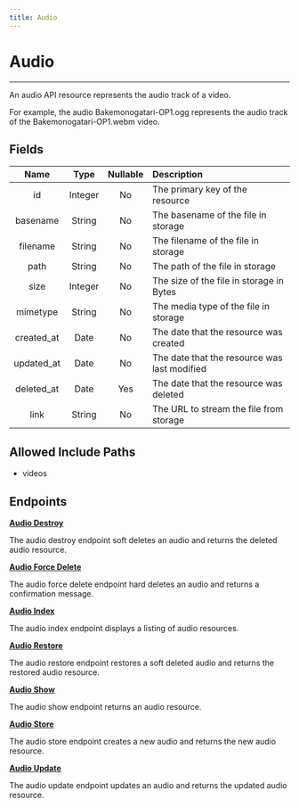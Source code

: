 ```yaml
---
title: Audio
---
```


# Audio

---

An audio API resource represents the audio track of a video.

For example, the audio Bakemonogatari-OP1.ogg represents the audio track of the Bakemonogatari-OP1.webm video.

## Fields

|    Name    |  Type   | Nullable | Description                                  |
| :--------: | :-----: | :------: | :------------------------------------------- |
| id         | Integer | No       | The primary key of the resource              |
| basename   | String  | No       | The basename of the file in storage          |
| filename   | String  | No       | The filename of the file in storage          |
| path       | String  | No       | The path of the file in storage              |
| size       | Integer | No       | The size of the file in storage in Bytes     |
| mimetype   | String  | No       | The media type of the file in storage        |
| created_at | Date    | No       | The date that the resource was created       |
| updated_at | Date    | No       | The date that the resource was last modified |
| deleted_at | Date    | Yes      | The date that the resource was deleted       |
| link       | String  | No       | The URL to stream the file from storage      |

## Allowed Include Paths

* videos

## Endpoints

**[Audio Destroy](/wiki/audio/destroy/)**

The audio destroy endpoint soft deletes an audio and returns the deleted audio resource.

**[Audio Force Delete](/wiki/audio/forceDelete/)**

The audio force delete endpoint hard deletes an audio and returns a confirmation message.

**[Audio Index](/wiki/audio/index/)**

The audio index endpoint displays a listing of audio resources.

**[Audio Restore](/wiki/audio/restore/)**

The audio restore endpoint restores a soft deleted audio and returns the restored audio resource.

**[Audio Show](/wiki/audio/show/)**

The audio show endpoint returns an audio resource.

**[Audio Store](/wiki/audio/store/)**

The audio store endpoint creates a new audio and returns the new audio resource.

**[Audio Update](/wiki/audio/update/)**

The audio update endpoint updates an audio and returns the updated audio resource.